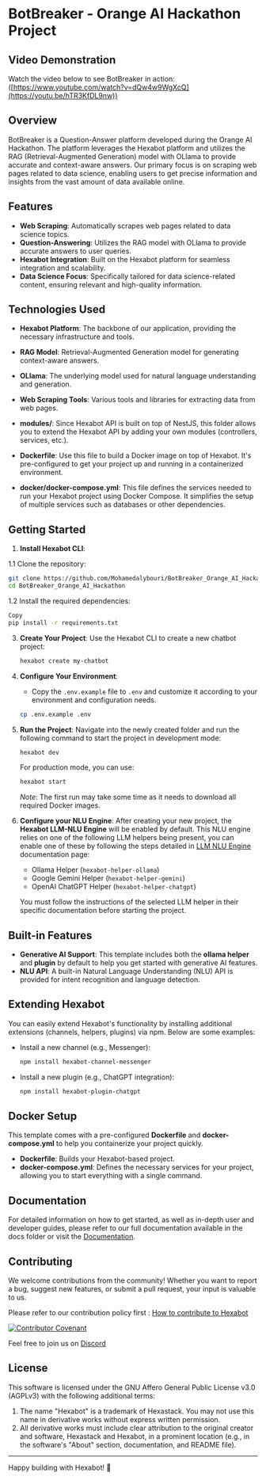 # BotBreaker - Orange AI Hackathon Project

## Video Demonstration
Watch the video below to see BotBreaker in action:
([https://www.youtube.com/watch?v=dQw4w9WgXcQ](https://youtu.be/hTR3KfDL9nw))

## Overview
BotBreaker is a Question-Answer platform developed during the Orange AI Hackathon. The platform leverages the Hexabot platform and utilizes the RAG (Retrieval-Augmented Generation) model with OLlama to provide accurate and context-aware answers. Our primary focus is on scraping web pages related to data science, enabling users to get precise information and insights from the vast amount of data available online.

## Features
- **Web Scraping**: Automatically scrapes web pages related to data science topics.
- **Question-Answering**: Utilizes the RAG model with OLlama to provide accurate answers to user queries.
- **Hexabot Integration**: Built on the Hexabot platform for seamless integration and scalability.
- **Data Science Focus**: Specifically tailored for data science-related content, ensuring relevant and high-quality information.

## Technologies Used
- **Hexabot Platform**: The backbone of our application, providing the necessary infrastructure and tools.
- **RAG Model**: Retrieval-Augmented Generation model for generating context-aware answers.
- **OLlama**: The underlying model used for natural language understanding and generation.
- **Web Scraping Tools**: Various tools and libraries for extracting data from web pages.

- **modules/**: Since Hexabot API is built on top of NestJS, this folder allows you to extend the Hexabot API by adding your own modules (controllers, services, etc.).

- **Dockerfile**: Use this file to build a Docker image on top of Hexabot. It's pre-configured to get your project up and running in a containerized environment.

- **docker/docker-compose.yml**: This file defines the services needed to run your Hexabot project using Docker Compose. It simplifies the setup of multiple services such as databases or other dependencies.

## Getting Started

1. **Install Hexabot CLI**:
   
  1.1 Clone the repository:
   ```bash
   git clone https://github.com/Mohamedalybouri/BotBreaker_Orange_AI_Hackathon.git
   cd BotBreaker_Orange_AI_Hackathon
  ```
  1.2 Install the required dependencies:
  
  ```bash
  Copy
  pip install -r requirements.txt
  ```
3. **Create Your Project**:
   Use the Hexabot CLI to create a new chatbot project:

   ```bash
   hexabot create my-chatbot
   ```

4. **Configure Your Environment**:

   - Copy the `.env.example` file to `.env` and customize it according to your environment and configuration needs.

   ```bash
   cp .env.example .env
   ```

5. **Run the Project**:
   Navigate into the newly created folder and run the following command to start the project in development mode:

   ```bash
   hexabot dev
   ```

   For production mode, you can use:

   ```bash
   hexabot start
   ```

   _Note_: The first run may take some time as it needs to download all required Docker images.

6. **Configure your NLU Engine**:
   After creating your new project, the **Hexabot LLM-NLU Engine** will be enabled by default. This NLU engine relies on one of the following LLM helpers being present, you can enable one of these by following the steps detailed in [LLM NLU Engine](https://docs.hexabot.ai/user-guide/nlu/nlu-engines/llm-nlu-engine) documentation page:

   - Ollama Helper (`hexabot-helper-ollama`)
   - Google Gemini Helper (`hexabot-helper-gemini`)
   - OpenAI ChatGPT Helper (`hexabot-helper-chatgpt`)

   You must follow the instructions of the selected LLM helper in their specific documentation before starting the project.

## Built-in Features

- **Generative AI Support**: This template includes both the **ollama helper** and **plugin** by default to help you get started with generative AI features.
- **NLU API**: A built-in Natural Language Understanding (NLU) API is provided for intent recognition and language detection.

## Extending Hexabot

You can easily extend Hexabot's functionality by installing additional extensions (channels, helpers, plugins) via npm. Below are some examples:

- Install a new channel (e.g., Messenger):

  ```bash
  npm install hexabot-channel-messenger
  ```

- Install a new plugin (e.g., ChatGPT integration):
  ```bash
  npm install hexabot-plugin-chatgpt
  ```

## Docker Setup

This template comes with a pre-configured **Dockerfile** and **docker-compose.yml** to help you containerize your project quickly.

- **Dockerfile**: Builds your Hexabot-based project.
- **docker-compose.yml**: Defines the necessary services for your project, allowing you to start everything with a single command.

## Documentation

For detailed information on how to get started, as well as in-depth user and developer guides, please refer to our full documentation available in the docs folder or visit the [Documentation](https://docs.hexabot.ai).

## Contributing

We welcome contributions from the community! Whether you want to report a bug, suggest new features, or submit a pull request, your input is valuable to us.

Please refer to our contribution policy first : [How to contribute to Hexabot](https://github.com/Hexastack/Hexabot/blob/main/CONTRIBUTING.md)

[![Contributor Covenant](https://img.shields.io/badge/Contributor%20Covenant-2.1-4baaaa.svg)](./CODE_OF_CONDUCT.md)

Feel free to join us on [Discord](https://discord.gg/rNb9t2MFkG)

## License

This software is licensed under the GNU Affero General Public License v3.0 (AGPLv3) with the following additional terms:

1. The name "Hexabot" is a trademark of Hexastack. You may not use this name in derivative works without express written permission.
2. All derivative works must include clear attribution to the original creator and software, Hexastack and Hexabot, in a prominent location (e.g., in the software's "About" section, documentation, and README file).

---

Happy building with Hexabot! 🎉

